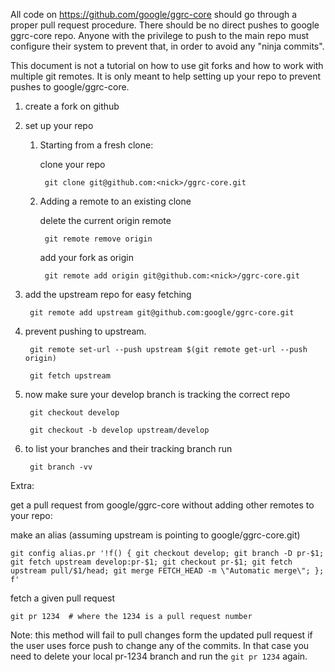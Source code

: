 All code on https://github.com/google/ggrc-core should go through a proper
pull request procedure. There should be no direct pushes to google ggrc-core
repo. Anyone with the privilege to push to the main repo must configure their
system to prevent that, in order to avoid any "ninja commits".


This document is not a tutorial on how to use git forks and how to work with
multiple git remotes. It is only meant to help setting up your repo to prevent
pushes to google/ggrc-core.



1. create a fork on github


2. set up your repo

    1. Starting from a fresh clone:

        clone your repo

            git clone git@github.com:<nick>/ggrc-core.git


    2. Adding a remote to an existing clone

        delete the current origin remote

            git remote remove origin

        add your fork as origin

            git remote add origin git@github.com:<nick>/ggrc-core.git


3. add the upstream repo for easy fetching 

        git remote add upstream git@github.com:google/ggrc-core.git

4. prevent pushing to upstream.

        git remote set-url --push upstream $(git remote get-url --push origin)

        git fetch upstream

5. now make sure your develop branch is tracking the correct repo

        git checkout develop

        git checkout -b develop upstream/develop

6. to list your branches and their tracking branch run

        git branch -vv 





Extra: 

get a pull request from google/ggrc-core without adding other remotes to your
repo:

make an alias (assuming upstream is pointing to google/ggrc-core.git)

    git config alias.pr '!f() { git checkout develop; git branch -D pr-$1; git fetch upstream develop:pr-$1; git checkout pr-$1; git fetch upstream pull/$1/head; git merge FETCH_HEAD -m \"Automatic merge\"; }; f'

fetch a given pull request

    git pr 1234  # where the 1234 is a pull request number


Note: this method will fail to pull changes form the updated pull request if
the user uses force push to change any of the commits. In that case you need
to delete your local pr-1234 branch and run the ```git pr 1234``` again.

